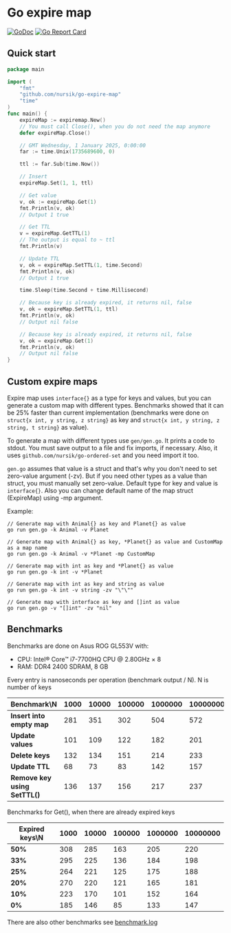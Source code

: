 # Go expire map
[![GoDoc](https://godoc.org/github.com/nursik/go-expire-map?status.svg)](https://godoc.org/github.com/nursik/go-expire-map)
[![Go Report Card](https://goreportcard.com/badge/github.com/nursik/go-expire-map)](https://goreportcard.com/report/github.com/nursik/go-expire-map)

## Quick start
```go
package main

import (
    "fmt"
    "github.com/nursik/go-expire-map"
    "time"
)
func main() {
    expireMap := expiremap.New()
    // You must call Close(), when you do not need the map anymore
    defer expireMap.Close()

    // GMT Wednesday, 1 January 2025, 0:00:00
    far := time.Unix(1735689600, 0)

    ttl := far.Sub(time.Now())

    // Insert
    expireMap.Set(1, 1, ttl)

    // Get value
    v, ok := expireMap.Get(1)
    fmt.Println(v, ok)
    // Output 1 true

    // Get TTL
    v = expireMap.GetTTL(1)
    // The output is equal to ~ ttl
    fmt.Println(v)

    // Update TTL
    v, ok = expireMap.SetTTL(1, time.Second)
    fmt.Println(v, ok)
    // Output 1 true

    time.Sleep(time.Second + time.Millisecond)

    // Because key is already expired, it returns nil, false
    v, ok = expireMap.SetTTL(1, ttl)
    fmt.Println(v, ok)
    // Output nil false

    // Because key is already expired, it returns nil, false
    v, ok = expireMap.Get(1)
    fmt.Println(v, ok)
    // Output nil false
}

```

## Custom expire maps
Expire map uses `interface{}` as a type for keys and values, but you can generate a custom map with different types.
Benchmarks showed that it can be 25% faster than current implementation (benchmarks were done on `struct{x int, y string, z string}` as key and `struct{x int, y string, z string, t string}` as value).

To generate a map with different types use `gen/gen.go`. It prints a code to stdout. You must save output to a file and fix imports, if necessary. Also, it uses `github.com/nursik/go-ordered-set` and you need import it too.

`gen.go` assumes that value is a struct and that's why you don't need to set zero-value argument (-zv). But if you need other types as a value than struct, you must manually set zero-value.
Default type for key and value is `interface{}`. Also you can change default name of the map struct (ExpireMap) using -mp argument.

Example:
```
// Generate map with Animal{} as key and Planet{} as value
go run gen.go -k Animal -v Planet

// Generate map with Animal{} as key, *Planet{} as value and CustomMap as a map name 
go run gen.go -k Animal -v *Planet -mp CustomMap

// Generate map with int as key and *Planet{} as value
go run gen.go -k int -v *Planet

// Generate map with int as key and string as value
go run gen.go -k int -v string -zv "\"\""

// Generate map with interface as key and []int as value
go run gen.go -v "[]int" -zv "nil"

```
## Benchmarks
Benchmarks are done on Asus ROG GL553V with:
* CPU: Intel® Core™ i7-7700HQ CPU @ 2.80GHz × 8
* RAM: DDR4 2400 SDRAM, 8 GB

Every entry is nanoseconds per operation (benchmark output / N). N is number of keys

| Benchmark\N  | 1000 | 10000 | 100000 | 1000000 | 10000000 |
| ------------ | ---- | ----- | ------ | ------- | -------- |
| **Insert into empty map**     | 281 | 351 | 302 | 504 | 572 |
| **Update values**             | 101 | 109 | 122 | 182 | 201 |
| **Delete keys**               | 132 | 134 | 151 | 214 | 233 |
| **Update TTL**                |  68 | 73  | 83  | 142 | 157 |
| **Remove key using SetTTL()** | 136 | 137 | 156 | 217 | 237 |

Benchmarks for Get(), when there are already expired keys

| Expired keys\N  | 1000 | 10000 | 100000 | 1000000 | 10000000 |
| ------------    | ---- | ----- | ------ | ------- | -------- |
| **50%**         | 308  | 285   | 163    | 205     | 220 |
| **33%**         | 295  | 225   | 136    | 184     | 198 |
| **25%**         | 264  | 221   | 125    | 175     | 188 |
| **20%**         | 270  | 220   | 121    | 165     | 181 |
| **10%**         | 223  | 170   | 101    | 152     | 164 |
| **0%**          | 185  | 146   |  85    | 133     | 147 | 

There are also other benchmarks see [benchmark.log](https://github.com/nursik/go-expire-map/blob/master/benchmark.log)
